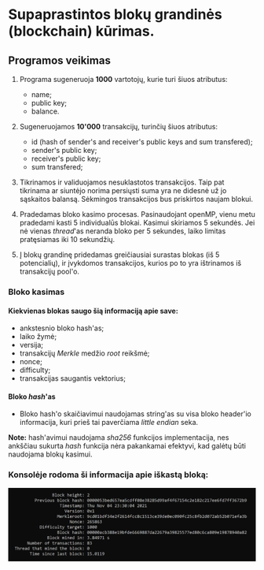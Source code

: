 # Supaprastintos blokų grandinės (blockchain) kūrimas.

## Programos veikimas

1. Programa sugeneruoja **1000** vartotojų, kurie turi šiuos atributus:
    * name;
    * public key;
    * balance.
2. Sugeneruojamos **10'000** transakcijų, turinčių šiuos atributus:
    * id (hash of sender's and receiver's public keys and sum transfered);
    * sender's public key;
    * receiver's public key;
    * sum transfered;
3. Tikrinamos ir validuojamos nesuklastotos transakcijos. Taip pat tikrinama ar siuntėjo norima persiųsti suma yra ne didesnė už jo sąskaitos balansą. Sėkmingos transakcijos bus priskirtos naujam blokui.
4. Pradedamas bloko kasimo procesas. Pasinaudojant openMP, vienu metu pradedami kasti 5 individualūs blokai.
Kasimui skiriamos 5 sekundės. Jei nė vienas *thread*'as neranda bloko per 5 sekundes, laiko limitas pratęsiamas iki 10 sekundžių.

5. Į blokų grandinę pridedamas greičiausiai surastas blokas (iš 5 potencialių), ir įvykdomos transakcijos, kurios po to yra ištrinamos iš transakcijų pool'o.

### Bloko kasimas

#### Kiekvienas blokas saugo šią informaciją apie save:
* ankstesnio bloko hash'as;
* laiko žymė;
* versija;
* transakcijų *Merkle* medžio *root* reikšmė;
* nonce;
* difficulty;
* transakcijas saugantis vektorius;

#### Bloko *hash*'as
* Bloko hash'o skaičiavimui naudojamas string'as su visa bloko header'io informacija, kuri prieš tai paverčiama *little endian* seka.

**Note:** hash'avimui naudojama *sha256* funkcijos implementacija, nes ankščiau sukurta *hash* funkcija nėra pakankamai
efektyvi, kad galėtų būti naudojama blokų kasimui.

### Konsolėje rodoma ši informacija apie iškastą bloką:
![block info](pvz.png)